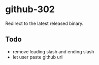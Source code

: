 # github-302
Redirect to the latest released binary.

## Todo
* remove leading slash and ending slash
* let user paste github url
